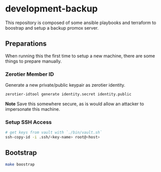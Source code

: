# development-backup

This repository is composed of some ansible playbooks and terraform to boostrap and setup a backup promox server.

## Preparations

When running this the first time to setup a new machine, there are some things to prepare manually.

### Zerotier Member ID

Generate a new private/public keypair as zerotier identity.

```bash
zerotier-idtool generate identity.secret identity.public
```

**Note** Save this somewhere secure, as is would allow an attacker to impersonate this machine.

### Setup SSH Access

```bash
# get keys from vault with `./bin/vault.sh`
ssh-copy-id -i .ssh/<key-name> root@<host>
```

## Bootstrap

```bash
make boostrap
```
